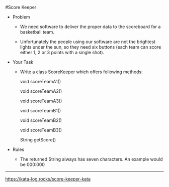 
#Score Keeper

- Problem

    - We need software to deliver the proper data to the scoreboard 
for a basketball team. 

    - Unfortunately the people using our software 
are not the brightest lights under the sun, so they need six buttons 
(each team can score either 1, 2 or 3 points with a single shot).

- Your Task

    - Write a class ScoreKeeper which offers following methods:

        void scoreTeamA1()
        
        void scoreTeamA2()
        
        void scoreTeamA3()
        
        void scoreTeamB1()
        
        void scoreTeamB2()
        
        void scoreTeamB3()
        
        String getScore()

- Rules

    - The returned String always has seven characters. An example would be 000:000
    
------------------

https://kata-log.rocks/score-keeper-kata